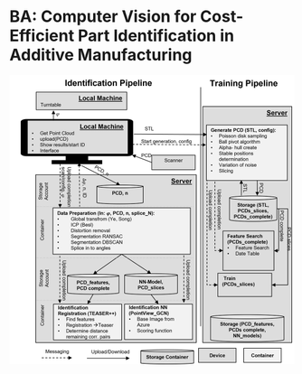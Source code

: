 # BA: Computer Vision for Cost-Efficient Part Identification in Additive Manufacturing

![alt text](pipeline.png)

